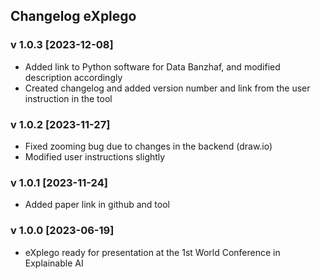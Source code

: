## Changelog eXplego

### v 1.0.3 [2023-12-08]
- Added link to Python software for Data Banzhaf, and modified description accordingly
- Created changelog and added version number and link from the user instruction in the tool

### v 1.0.2 [2023-11-27]
- Fixed zooming bug due to changes in the backend (draw.io)
- Modified user instructions slightly

### v 1.0.1 [2023-11-24]
- Added paper link in github and tool

### v 1.0.0 [2023-06-19]
- eXplego ready for presentation at the 1st World Conference in Explainable AI
